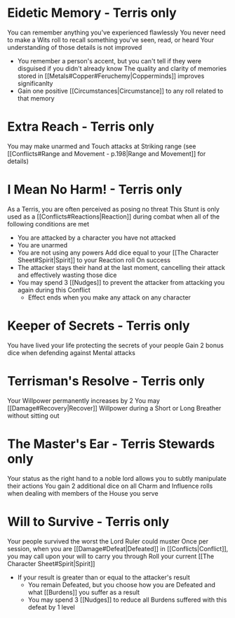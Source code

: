 # Eidetic Memory - Terris only
You can remember anything you've experienced flawlessly
You never need to make a Wits roll to recall something you've seen, read, or heard
Your understanding of those details is not improved
- You remember a person's accent, but you can't tell if they were disguised if you didn't already know
The quality and clarity of memories stored in [[Metals#Copper#Feruchemy|Copperminds]] improves significanlty
- Gain one positive [[Circumstances|Circumstance]] to any roll related to that memory
# Extra Reach - Terris only
You may make unarmed and Touch attacks at Striking range (see [[Conflicts#Range and Movement - p.198|Range and Movement]] for details)
# I Mean No Harm! - Terris only
As a Terris, you are often perceived as posing no threat
This Stunt is only used as a [[Conflicts#Reactions|Reaction]] during combat when all of the following conditions are met
- You are attacked by a character you have not attacked
- You are unarmed
- You are not using any powers
Add dice equal to your [[The Character Sheet#Spirit|Spirit]] to your Reaction roll
On success
- The attacker stays their hand at the last moment, cancelling their attack and effectively wasting those dice
- You may spend 3 [[Nudges]] to prevent the attacker from attacking you again during this Conflict
    - Effect ends when you make any attack on any character
# Keeper of Secrets - Terris only
You have lived your life protecting the secrets of your people
Gain 2 bonus dice when defending against Mental attacks
# Terrisman's Resolve - Terris only
Your Willpower permanently increases by 2
You may [[Damage#Recovery|Recover]] Willpower during a Short or Long Breather without sitting out
# The Master's Ear - Terris Stewards only
Your status as the right hand to a noble lord allows you to subtly manipulate their actions
You gain 2 additional dice on all Charm and Influence rolls when dealing with members of the House you serve
# Will to Survive - Terris only
Your people survived the worst the Lord Ruler could muster
Once per session, when you are [[Damage#Defeat|Defeated]] in [[Conflicts|Conflict]], you may call upon your will to carry you through
Roll your current [[The Character Sheet#Spirit|Spirit]]
- If your result is greater than or equal to the attacker's result
    - You remain Defeated, but you choose how you are Defeated and what [[Burdens]] you suffer as a result
    - You may spend 3 [[Nudges]] to reduce all Burdens suffered with this defeat by 1 level